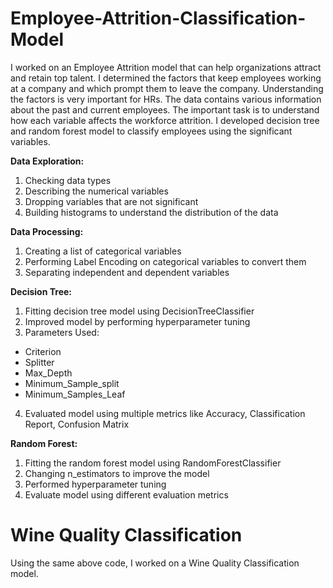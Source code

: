 # Employee-Attrition-Classification-Model

I worked on an Employee Attrition model that can help organizations attract and retain top talent. I determined the factors that keep employees working at a company and which prompt them to leave the company. Understanding the factors is very important for HRs. The data contains various information about the past and current employees. The important task is to understand how each variable affects the workforce attrition. I developed decision tree and random forest model to classify employees using the significant variables.

**Data Exploration:**
1. Checking data types
2. Describing the numerical variables
3. Dropping variables that are not significant
4. Building histograms to understand the distribution of the data

**Data Processing:**
1. Creating a list of categorical variables
2. Performing Label Encoding on categorical variables to convert them
3. Separating independent and dependent variables

**Decision Tree:**
1. Fitting decision tree model using DecisionTreeClassifier
2. Improved model by performing hyperparameter tuning
3. Parameters Used:
* Criterion
* Splitter
* Max_Depth
* Minimum_Sample_split
* Minimum_Samples_Leaf
4. Evaluated model using multiple metrics like Accuracy, Classification Report, Confusion Matrix

**Random Forest:**
1. Fitting the random forest model using RandomForestClassifier
2. Changing n_estimators to improve the model
3. Performed hyperparameter tuning
4. Evaluate model using different evaluation metrics

# Wine Quality Classification
Using the same above code, I worked on a Wine Quality Classification model. 
